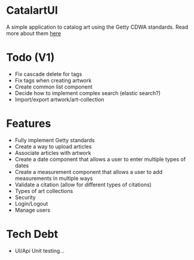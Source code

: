 # CatalartUI

A simple application to catalog art using the Getty CDWA standards. Read more about them [here](http://www.getty.edu/research/publications/electronic_publications/cdwa/introduction.html)

# Todo (V1)

- Fix cascade delete for tags
- Fix tags when creating artwork
- Create common list component
- Decide how to implement complex search (elastic search?)
- Import/export artwork/art-collection

# Features

- Fully implement Getty standards
- Create a way to upload articles
- Associate articles with artwork
- Create a date component that allows a user to enter multiple types of dates
- Create a measurement component that allows a user to add measurements in multiple ways
- Validate a citation (allow for different types of citations)
- Types of art collections
- Security
- Login/Logout
- Manage users

# Tech Debt

- UI/Api Unit testing...
